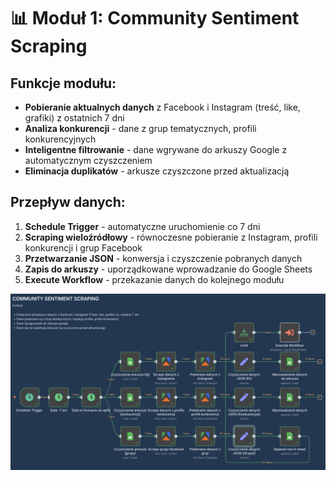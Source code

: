 # 📊 Moduł 1: Community Sentiment Scraping

## Funkcje modułu:
- **Pobieranie aktualnych danych** z Facebook i Instagram (treść, like, grafiki) z ostatnich 7 dni
- **Analiza konkurencji** - dane z grup tematycznych, profili konkurencyjnych
- **Inteligentne filtrowanie** - dane wgrywane do arkuszy Google z automatycznym czyszczeniem
- **Eliminacja duplikatów** - arkusze czyszczone przed aktualizacją

## Przepływ danych:
1. **Schedule Trigger** - automatyczne uruchomienie co 7 dni
2. **Scraping wieloźródłowy** - równoczesne pobieranie z Instagram, profili konkurencji i grup Facebook
3. **Przetwarzanie JSON** - konwersja i czyszczenie pobranych danych
4. **Zapis do arkuszy** - uporządkowane wprowadzanie do Google Sheets
5. **Execute Workflow** - przekazanie danych do kolejnego modułu

![Moduł Scrapingu](https://github.com/IGUANAH-ai/socialloop-n8n-portfolio/blob/main/Organic-Marketing-Agent/modu%C5%82-1-scraping/modu%C5%82-1-scraping.png?raw=true)

